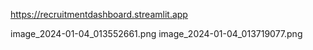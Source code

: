 https://recruitmentdashboard.streamlit.app

image_2024-01-04_013552661.png
image_2024-01-04_013719077.png
